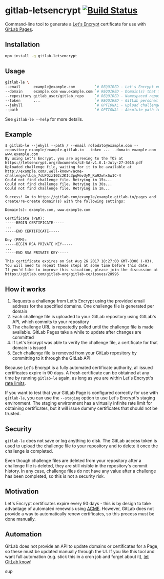 # gitlab-letsencrypt [![Build Status](https://travis-ci.org/rolodato/gitlab-letsencrypt.svg?branch=master)](https://travis-ci.org/rolodato/gitlab-letsencrypt)

Command-line tool to generate a [Let's Encrypt](https://letsencrypt.org) certificate for use with [GitLab Pages](https://pages.gitlab.io/).

## Installation

```sh
npm install -g gitlab-letsencrypt
```

## Usage

```sh
gitlab-le \
--email      example@example.com         `# REQUIRED - Let's Encrypt email address` \
--domain     example.com www.example.com `# REQUIRED - Domain(s) that the cert will be issued for (separated by spaces)` \
--repository gitlab_user/gitlab_repo     `# REQUIRED - Namespaced repository identifier` \
--token      ...                         `# REQUIRED - GitLab personal access token, see https://gitlab.com/profile/personal_access_tokens` \
--jekyll                                 `# OPTIONAL - Upload challenge files with a Jekyll-compatible YAML front matter` \
--path                                   `# OPTIONAL - Absolute path in your repository where challenge files should be uploaded`
```

See `gitlab-le --help` for more details.

## Example

```
$ gitlab-le --jekyll --path / --email rolodato@example.com --repository example/example.gitlab.io --token ... --domain example.com www.example.com
By using Let's Encrypt, you are agreeing to the TOS at https://letsencrypt.org/documents/LE-SA-v1.0.1-July-27-2015.pdf
Uploaded challenge file, waiting for it to be available at http://example.com/.well-known/acme-challenge/lLqa_7sLPQzz102c2KIc3pqMevUyM_Ru92whx6w1C-4
Could not find challenge file. Retrying in 15s...
Could not find challenge file. Retrying in 30s...
Could not find challenge file. Retrying in 1m...

Success! Go to https://gitlab.com/example/example.gitlab.io/pages and create/re-create domain(s) with the following settings:

Domain(s): example.com, www.example.com

Certificate (PEM):
-----BEGIN CERTIFICATE-----
...
-----END CERTIFICATE-----

Key (PEM):
-----BEGIN RSA PRIVATE KEY-----
...
-----END RSA PRIVATE KEY-----

This certificate expires on Sat Aug 26 2017 18:27:00 GMT-0300 (-03). You will need to repeat these steps at some time before this date.
If you'd like to improve this situation, please join the discussion at https://gitlab.com/gitlab-org/gitlab-ce/issues/28996
```

## How it works

1. Requests a challenge from Let's Encrypt using the provided email address for the specified domains. One challenge file is generated per domain
2. Each challenge file is uploaded to your GitLab repository using GitLab's API, which commits to your repository
3. The challenge URL is repeatedly polled until the challenge file is made available. GitLab Pages take a while to update after changes are committed
4. If Let's Encrypt was able to verify the challenge file, a certificate for that domain is issued
5. Each challenge file is removed from your GitLab repository by committing to it through the GitLab API

Because Let's Encrypt is a fully automated certificate authority, all issued certificates expire in 90 days.
A fresh certificate can be obtained at any time by running `gitlab-le` again, as long as you are within Let's Encrypt's [rate limits](https://letsencrypt.org/docs/rate-limits/).

If you want to test that your GitLab Page is configured correctly for use with `gitlab-le`, you can use the `--staging` option to use Let's Encrypt's staging environment.
The staging environment has a virtually infinite rate limit for obtaining certificates, but it will issue dummy certificates that should not be trusted.

## Security

`gitlab-le` does not save or log anything to disk.
The GitLab access token is used to upload the challenge file to your repository and to delete it once the challenge is completed.

Even though challenge files are deleted from your repository after a challenge file is deleted, they are still visible in the repository's commit history.
In any case, challenge files do not have any value after a challenge has been completed, so this is not a security risk.

## Motivation

Let's Encrypt certificates expire every 90 days - this is by design to take advantage of automated renewals using [ACME](https://tools.ietf.org/html/draft-ietf-acme-acme-01).
However, GitLab does not provide a way to automatically renew certificates, so this process must be done manually.

## Automation

GitLab does not provide an API to update domains or certificates for a Page, so these must be updated manually through the UI.
If you like this tool and want full automation (e.g. stick this in a cron job and forget about it), [let GitLab know](https://gitlab.com/gitlab-org/gitlab-ce/issues/23000)!

sup

